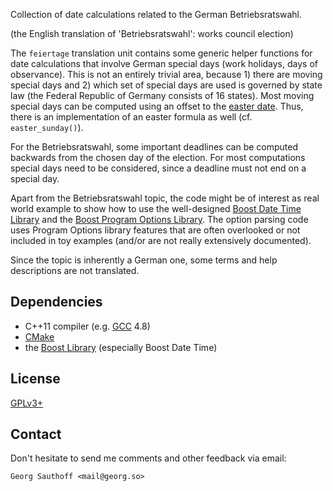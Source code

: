 Collection of date calculations related to the German Betriebsratswahl.

(the English translation of 'Betriebsratswahl': works council election)

The `feiertage` translation unit contains some generic helper functions for
date calculations that involve German special days (work holidays, days of
observance). This is not an entirely trivial area, because 1) there are moving
special days and 2) which set of special days are used is governed by state law
(the Federal Republic of Germany consists of 16 states). Most moving special
days can be computed using an offset to the [easter date][ed]. Thus, there is
an implementation of an easter formula as well (cf. `easter_sunday()`).

For the Betriebsratswahl, some important deadlines can be computed
backwards from the chosen day of the election. For most computations
special days need to be considered, since a deadline must not end on
a special day.

Apart from the Betriebsratswahl topic, the code might be of interest as real
world example to show how to use the well-designed [Boost Date Time
Library][dt] and the [Boost Program Options Library][po]. The option parsing
code uses Program Options library features that are often overlooked or not
included in toy examples (and/or are not really extensively documented).

Since the topic is inherently a German one, some terms and
help descriptions are not translated.

## Dependencies

- C++11 compiler (e.g. [GCC][gcc] 4.8)
- [CMake][cm]
- the [Boost Library][bo] (especially Boost Date Time)

## License

[GPLv3+][gpl]

## Contact

Don't hesitate to send me comments and other feedback via email:

    Georg Sauthoff <mail@georg.so>

[dt]:  http://www.boost.org/doc/libs/1_55_0/doc/html/date_time.html
[po]:  http://www.boost.org/doc/libs/1_55_0/doc/html/program_options.html
[ed]:  http://en.wikipedia.org/wiki/Easter
[cm]:  http://www.cmake.org/
[bo]:  http://www.boost.org/
[gpl]: http://www.gnu.org/licenses/gpl.html
[gcc]: http://gcc.gnu.org/


